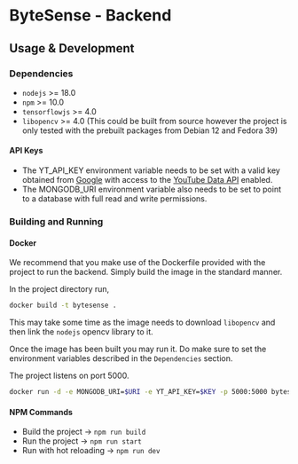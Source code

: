 # ByteSense - Backend

## Usage & Development

### Dependencies

- `nodejs` >= 18.0
- `npm` >= 10.0
- `tensorflowjs` >= 4.0
- `libopencv` >= 4.0 (This could be built from source however the project is only tested with the prebuilt packages from Debian 12 and Fedora 39)

#### API Keys

- The YT_API_KEY environment variable needs to be set with a valid key obtained from [Google](https://console.cloud.google.com/) with access to the [YouTube Data API](https://developers.google.com/youtube/v3/getting-started) enabled.
- The MONGODB_URI environment variable also needs to be set to point to a database with full read and write permissions.

### Building and Running

#### Docker

We recommend that you make use of the Dockerfile provided with the project to run the backend. Simply build the image in the standard manner.

In the project directory run,

```sh
docker build -t bytesense .
```

This may take some time as the image needs to download `libopencv` and then link the `nodejs` opencv library to it.

Once the image has been built you may run it. Do make sure to set the environment variables described in the `Dependencies` section.

The project listens on port 5000.

```sh
docker run -d -e MONGODB_URI=$URI -e YT_API_KEY=$KEY -p 5000:5000 bytesense:latest
```


#### NPM Commands

- Build the project -> `npm run build`
- Run the project -> `npm run start`
- Run with hot reloading -> `npm run dev`
